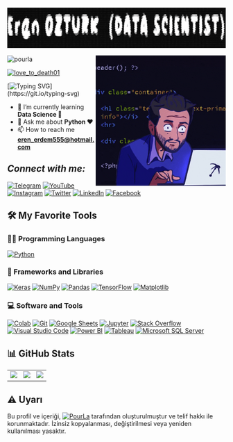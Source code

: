 [![Header](https://github.com/PourLa/kodluyoruzilkrepo/blob/PourLa/header1.png)](https://app.patika.dev/PourLa)

<img src="https://github.com/PourLa/kodluyoruzilkrepo/blob/PourLa/2.gif" width="300" align="right">

<p align="left"> <img src="https://komarev.com/ghpvc/?username=pourla&label=Profile%20views&color=0e75b6&style=flat" alt="pourla" /> </p>
<p align="left"> <a href="https://twitter.com/love_to_death01" target="blank"><img src="https://img.shields.io/twitter/follow/love_to_death01?logo=twitter&style=for-the-badge" alt="love_to_death01" /></a> </p>

[![Typing SVG](https://readme-typing-svg.demolab.com?font=Fira+Code&pause=1000&color=F77D29&width=435&lines=Welcome+to+My+Profile!)](https://git.io/typing-svg)

- 🌱 I’m currently learning **Data Science 🚀**
- 💬 Ask me about **Python ❤️**
- 📫 How to reach me **eren_erdem555@hotmail.com**

## <i>Connect with me:</i>

[![Telegram](https://img.shields.io/badge/-Telegram-090909?style=for-the-badge&logo=telegram&logoColor=27A0D9)](https://t.me/PourLa_TV)
[![YouTube](https://img.shields.io/badge/-YouTube-090909?style=for-the-badge&logo=YouTube&logoColor=FF0000)](https://www.youtube.com/pourlatv)
[![Instagram](https://img.shields.io/badge/-Instagram-090909?style=for-the-badge&logo=instagram&logoColor=B4068E)](https://www.instagram.com/ern.ys)
[![Twitter](https://img.shields.io/badge/-Twitter-090909?style=for-the-badge&logo=Twitter&logoColor=1C9DEB)](https://twitter.com/Love_to_Death01)
[![LinkedIn](https://img.shields.io/badge/-LinkedIn-090909?style=for-the-badge&logo=linkedin&logoColor=007BB6)](https://www.linkedin.com/in/ozern)
[![Facebook](https://img.shields.io/badge/-Facebook-090909?style=for-the-badge&logo=Facebook&logoColor=1195F5)](https://www.facebook.com/LoveToDeath01)

## 🛠️ My Favorite Tools

### 👨‍💻 Programming Languages
<p>
    <a href="https://github.com/PourLa"><img alt="Python" src="https://img.shields.io/badge/Python%20-%2314354C.svg?logo=python&logoColor=white"></a>
</p>

### 🧰 Frameworks and Libraries
<p>
    <a href="https://github.com/PourLa"><img alt="Keras" src="https://img.shields.io/badge/Keras%20-%23D00000.svg?logo=Keras&logoColor=white"></a>
    <a href="https://github.com/PourLa"><img alt="NumPy" src="https://img.shields.io/badge/Numpy%20-%23013243.svg?logo=numpy&logoColor=white"></a>
    <a href="https://github.com/PourLa"><img alt="Pandas" src="https://img.shields.io/badge/Pandas%20-%23150458.svg?logo=pandas&logoColor=white"></a>
    <a href="https://github.com/PourLa"><img alt="TensorFlow" src="https://img.shields.io/badge/TensorFlow%20-%23FF6F00.svg?logo=TensorFlow&logoColor=white"></a> 
    <a href="https://github.com/PourLa"><img alt="Matplotlib" src="https://img.shields.io/badge/Matplotlib%20-red"></a>  
</p>

### 💻 Software and Tools
<p>
    <a href="https://github.com/PourLa"><img alt="Colab" src="https://img.shields.io/badge/Colab-00b56a.svg?logo=google-colab&logoColor=white"></a>
    <a href="https://github.com/PourLa"><img alt="Git" src="https://img.shields.io/badge/Git%20-%23F05033.svg?logo=git&logoColor=white"></a>
    <a href="https://github.com/PourLa"><img alt="Google Sheets" src="https://img.shields.io/badge/Google%20Sheets%20-%2334A853.svg?logo=google%20sheets&logoColor=white"></a>
    <a href="https://github.com/PourLa"><img alt="Jupyter" src="https://img.shields.io/badge/Jupyter%20-%23F37626.svg?logo=Jupyter&logoColor=white"></a>
    <a href="https://github.com/PourLa"><img alt="Stack Overflow" src="https://img.shields.io/badge/-Stack%20Overflow-FE7A16?logo=stack-overflow&logoColor=white"></a>
    <a href="https://github.com/PourLa"><img alt="Visual Studio Code" src="https://img.shields.io/badge/Visual%20Studio%20Code-0078d7.svg?logo=visual-studio-code&logoColor=white"></a>  
    <a href="https://github.com/PourLa"><img alt="Power BI" src="https://img.shields.io/badge/Power%20BI%20-yellow"></a> 
    <a href="https://github.com/PourLa"><img alt="Tableau" src="https://img.shields.io/badge/Tableau%20-blue"></a> 
    <a href="https://github.com/PourLa"><img alt="Microsoft SQL Server" src="https://img.shields.io/badge/Microsoft%20SQL%20Server-yellow"></a> 
</p>

## 📊 GitHub Stats
<table>
  <tr>
    <td><img src="https://github-readme-stats.vercel.app/api?username=pourla&show_icons=true&theme=codeSTACKr&hide_border=true" /></td>
    <td><img src="https://github-readme-stats.vercel.app/api/top-langs?username=pourla&theme=codeSTACKr&show_icons=true" /></td>
    <td><img src="https://github-readme-streak-stats.herokuapp.com/?user=pourla&theme=merko&hide_border=true" /></td>
  </tr>
</table>

<!-- Uyarı -->
## ⚠️ Uyarı

Bu profil ve içeriği,  [![PourLa](https://img.shields.io/badge/-LinkedIn-090909?style=for-the-badge&logo=linkedin&logoColor=007BB6)](https://www.linkedin.com/in/ozern)  tarafından oluşturulmuştur ve telif hakkı ile korunmaktadır. İzinsiz kopyalanması, değiştirilmesi veya yeniden kullanılması yasaktır.

